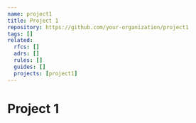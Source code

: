 ```yaml
---
name: project1
title: Project 1
repository: https://github.com/your-organization/project1
tags: []
related:
  rfcs: []
  adrs: []
  rules: []
  guides: []
  projects: [project1] 
---
```


# Project 1
